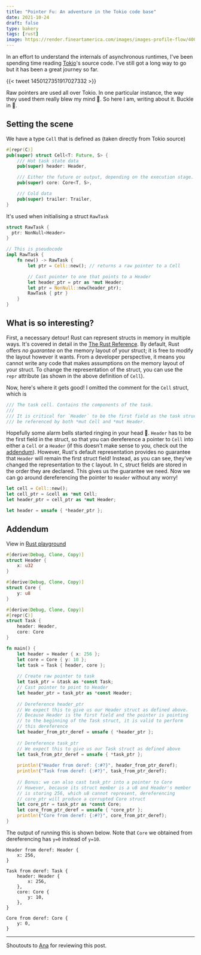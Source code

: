 ```yaml
---
title: "Pointer Fu: An adventure in the Tokio code base"
date: 2021-10-24
draft: false
type: bakery
tags: [rust]
image: https://render.fineartamerica.com/images/images-profile-flow/400/images/artworkimages/mediumlarge/1/native-arrows-bri-b.jpg
---
```


[Tokio]: https://tokio.rs/

In an effort to understand the internals of asynchronous runtimes, I've been spending time reading [Tokio]'s
source code. I've still got a long way to go but it has been a great journey so far.

{{< tweet 1450127351917027332 >}}

Raw pointers are used all over Tokio. In one particular instance, the way they used them really blew
my mind 🤯. So here I am, writing about it. Buckle in 💺.

## Setting the scene

We have a type `Cell` that is defined as (taken directly from Tokio source)

```rust
#[repr(C)]
pub(super) struct Cell<T: Future, S> {
    /// Hot task state data
    pub(super) header: Header,

    /// Either the future or output, depending on the execution stage.
    pub(super) core: Core<T, S>,

    /// Cold data
    pub(super) trailer: Trailer,
}
```

It's used when initialising a struct `RawTask`

```rust
struct RawTask {
  ptr: NonNull<Header>
}

// This is pseudocode
impl RawTask {
    fn new() -> RawTask {
        let ptr = Cell::new(); // returns a raw pointer to a Cell

        // Cast pointer to one that points to a Header
        let header_ptr = ptr as *mut Header;
        let ptr = NonNull::new(header_ptr); 
        RawTask { ptr }
    }
}
```

## What is so interesting?

First, a necessary detour! Rust can represent structs in memory in multiple ways. It's covered
in detail in the [The Rust Reference](https://doc.rust-lang.org/reference/type-layout.html#representations).
By default, Rust offers *no guarantee* on the memory layout of your struct; it is free to
modify the layout however it wants. From a developer perspective, it means you cannot write any code
that makes assumptions on the memory layout of your struct. To change the representation of the struct,
you can use the `repr` attribute (as shown in the above definition of `Cell`).

Now, here's where it gets good! I omitted the comment for the `Cell` struct, which is

```rust
/// The task cell. Contains the components of the task.
///
/// It is critical for `Header` to be the first field as the task structure will
/// be referenced by both *mut Cell and *mut Header.
```

Hopefully some alarm bells started ringing in your head 🚨. `Header` has to be the first field in the
struct, so that you can dereference a pointer to `Cell` into either a `Cell` or a `Header` (if this
doesn't make sense to you, check out the [addendum](#addendum)). However, Rust's default representation
provides no guarantee that `Header` will remain the first struct field! Instead, as you can see, they've
changed the representation to the `C` layout. In `C`, struct fields are stored in the order they are
declared. This gives us the guarantee we need. Now we can go around dereferencing the pointer to `Header`
without any worry!

```rust
let cell = Cell::new();
let cell_ptr = &cell as *mut Cell;
let header_ptr = cell_ptr as *mut Header;

let header = unsafe { *header_ptr };
```

## Addendum

View in [Rust playground](https://play.rust-lang.org/?version=stable&mode=debug&edition=2021&gist=147f74ccb012c0ef292ffe6e781c685a)

```rust
#[derive(Debug, Clone, Copy)]
struct Header {
    x: u32
}

#[derive(Debug, Clone, Copy)]
struct Core {
    y: u8
}

#[derive(Debug, Clone, Copy)]
#[repr(C)]
struct Task {
    header: Header,
    core: Core
}

fn main() {
    let header = Header { x: 256 };
    let core = Core { y: 10 };
    let task = Task { header, core };
    
    // Create raw pointer to task
    let task_ptr = &task as *const Task;
    // Cast pointer to point to Header
    let header_ptr = task_ptr as *const Header;
    
    // Dereference header_ptr
    // We expect this to give us our Header struct as defined above.
    // Because Header is the first field and the pointer is pointing
    // to the beginning of the Task struct, it is valid to perform
    // this dereference
    let header_from_ptr_deref = unsafe { *header_ptr };
    
    // Dereference task_ptr
    // We expect this to give us our Task struct as defined above
    let task_from_ptr_deref = unsafe { *task_ptr };
    
    println!("Header from deref: {:#?}", header_from_ptr_deref);
    println!("Task from deref: {:#?}", task_from_ptr_deref);
    
    // Bonus: we can also cast task_ptr into a pointer to Core
    // However, because its struct member is a u8 and Header's member
    // is storing 256, which u8 cannot represent, dereferencing
    // core_ptr will produce a corrupted Core struct
    let core_ptr = task_ptr as *const Core;
    let core_from_ptr_deref = unsafe { *core_ptr };
    println!("Core from deref: {:#?}", core_from_ptr_deref);
}
```

The output of running this is shown below. Note that `Core` we obtained from dereferencing has `y=0`
instead of `y=10`.

```
Header from deref: Header {
    x: 256,
}

Task from deref: Task {
    header: Header {
        x: 256,
    },
    core: Core {
        y: 10,
    },
}

Core from deref: Core {
    y: 0,
}
```

***

Shoutouts to [Ana](https://twitter.com/a_hoverbear) for reviewing this post.
